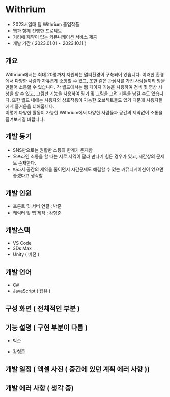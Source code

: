 # Withrium

  - 2023서일대 팀 Withrium 졸업작품
  - 웹과 함께 진행한 프로젝트
  - 거리에 제약이 없는 커뮤니케이션 서비스 제공
  - 개발 기간 ( 2023.01.01 ~ 2023.10.11 )

## 개요 

  Withrium에서는 최대 20명까지 지원되는 멀티환경이 구축되어 있습니다. 이러한 환경에서 다양한 사람과 자유롭게 소통할 수 있고, 
  또한 같은 관심사를 가진 사람들끼리 방을 만들어 소통할 수 있습니다. 각 월드에서는 웹 페이지 기능을 사용하여 검색 및 영상 시청을 할 수 있고, 
  그림판 기능을 사용하여 필기 및 그림을 그려 기록을 남길 수도 있습니다. 또한 월드 내에는 사용자와 상호작용이 가능한 오브젝트들도 있기 때문에
  사용자들에게 즐거움을 더해줍니다. </br>
  이렇게 다양한 활동이 가능한 Withrium에서 다양한 사람들과 공간의 제약없이 소통을 즐겨보시길 바랍니다. 

## 개발 동기 

  - SNS만으로는 원활한 소통의 한계가 존재함 
  - 오프라인 소통을 할 때는 서로 지역이 달라 만나기 힘든 경우가 있고, 시간상의 문제도 존재한다.  
  - 따라서 공간의 제약을 줄이면서 시간문제도 해결할 수 있는 커뮤니케이션이 있으면 좋겠다고 생각함

## 개발 인원 

  - 프론트 및 서버 연결 : 박준 
  - 캐릭터 및 맵 제작 : 강형준

## 개발스택 

  - VS Code 
  - 3Ds Max
  - Unity ( 버전 )

## 개발 언어 

  - C#
  - JavaScript ( 웹뷰 )

## 구성 화면 ( 전체적인 부분 ) 

## 기능 설명 ( 구현 부분이 다름 ) 

  - 박준

  - 강형준

## 개발 일정 ( 엑셀 사진 ( 중간에 있던 계획 에러 사항 )) 

## 개발 에러 사항 ( 생각 중)

